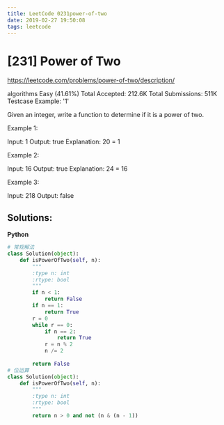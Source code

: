 ```yaml
---
title: LeetCode 0231power-of-two
date: 2019-02-27 19:50:08
tags: leetcode
---
```


# [231] Power of Two

 https://leetcode.com/problems/power-of-two/description/

 algorithms
 Easy (41.61%)
 Total Accepted:    212.6K
 Total Submissions: 511K
 Testcase Example:  '1'

 Given an integer, write a function to determine if it is a power of two.
 
 Example 1:
 
 
 Input: 1
 Output: true 
 Explanation: 20 = 1
 
 
 Example 2:
 
 
 Input: 16
 Output: true
 Explanation: 24 = 16
 
 Example 3:
 
 
 Input: 218
 Output: false
 

## Solutions:
**Python**
```python
# 常规解法
class Solution(object):
    def isPowerOfTwo(self, n):
        """
        :type n: int
        :rtype: bool
        """
        if n < 1:
            return False
        if n == 1:
            return True
        r = 0
        while r == 0:
            if n == 2:
                return True
            r = n % 2
            n /= 2
            
        return False
# 位运算
class Solution(object):
    def isPowerOfTwo(self, n):
        """
        :type n: int
        :rtype: bool
        """
        return n > 0 and not (n & (n - 1))
```
